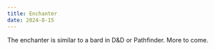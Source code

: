```yaml
---
title: Enchanter
date: 2024-8-15
---
```


The enchanter is similar to a bard in D&D or Pathfinder. More to come.